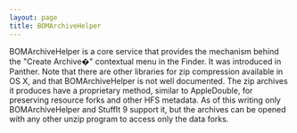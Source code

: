 ```yaml
---
layout: page
title: BOMArchiveHelper
---
```


BOMArchiveHelper is a core service that provides the mechanism behind the "Create Archive�" contextual menu in the Finder. It was introduced in Panther. Note that there are other libraries for zip compression available in OS X, and that BOMArchiveHelper is not well documented. The zip archives it produces have a proprietary method, similar to AppleDouble, for preserving resource forks and other HFS metadata. As of this writing only BOMArchiveHelper and StuffIt 9 support it, but the archives can be opened with any other unzip program to access only the data forks.

